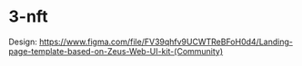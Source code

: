 # 3-nft

Design: https://www.figma.com/file/FV39qhfv9UCWTReBFoH0d4/Landing-page-template-based-on-Zeus-Web-UI-kit-(Community)

